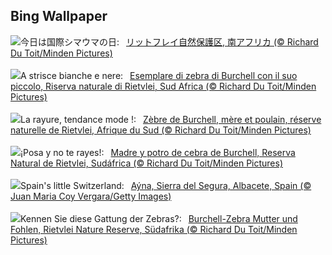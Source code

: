 ## Bing Wallpaper
![](https://www.bing.com/th?id=OHR.ZebraMother_JA-JP9484568475_UHD.jpg&w=1000)今日は国際シマウマの日:&nbsp;&ensp;[リットフレイ自然保護区, 南アフリカ (© Richard Du Toit/Minden Pictures)](https://www.bing.com/th?id=OHR.ZebraMother_JA-JP9484568475_UHD.jpg)
<br><br/>
![](https://www.bing.com/th?id=OHR.ZebraMother_IT-IT4043343068_UHD.jpg&w=1000)A strisce bianche e nere:&nbsp;&ensp;[Esemplare di zebra di Burchell con il suo piccolo, Riserva naturale di Rietvlei, Sud Africa (© Richard Du Toit/Minden Pictures)](https://www.bing.com/th?id=OHR.ZebraMother_IT-IT4043343068_UHD.jpg)
<br><br/>
![](https://www.bing.com/th?id=OHR.ZebraMother_FR-FR5676160511_UHD.jpg&w=1000)La rayure, tendance mode !:&nbsp;&ensp;[Zèbre de Burchell, mère et poulain, réserve naturelle de Rietvlei, Afrique du Sud (© Richard Du Toit/Minden Pictures)](https://www.bing.com/th?id=OHR.ZebraMother_FR-FR5676160511_UHD.jpg)
<br><br/>
![](https://www.bing.com/th?id=OHR.ZebraMother_ES-ES6542218245_UHD.jpg&w=1000)¡Posa y no te rayes!:&nbsp;&ensp;[Madre y potro de cebra de Burchell, Reserva Natural de Rietvlei, Sudáfrica (© Richard Du Toit/Minden Pictures)](https://www.bing.com/th?id=OHR.ZebraMother_ES-ES6542218245_UHD.jpg)
<br><br/>
![](https://www.bing.com/th?id=OHR.AlbaceteSpain_EN-GB4279721479_UHD.jpg&w=1000)Spain's little Switzerland:&nbsp;&ensp;[Aýna, Sierra del Segura, Albacete, Spain (© Juan Maria Coy Vergara/Getty Images)](https://www.bing.com/th?id=OHR.AlbaceteSpain_EN-GB4279721479_UHD.jpg)
<br><br/>
![](https://www.bing.com/th?id=OHR.ZebraMother_DE-DE8530297892_UHD.jpg&w=1000)Kennen Sie diese Gattung der Zebras?:&nbsp;&ensp;[Burchell-Zebra Mutter und Fohlen, Rietvlei Nature Reserve, Südafrika (© Richard Du Toit/Minden Pictures)](https://www.bing.com/th?id=OHR.ZebraMother_DE-DE8530297892_UHD.jpg)
<br><br/>
